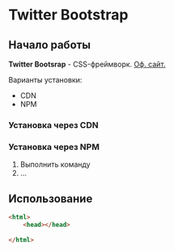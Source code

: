 # Twitter Bootstrap

## Начало работы
**Twitter Bootsrap** - CSS-фреймворк. [Оф. сайт.](https://getbootstrap.com)

Варианты установки:
* CDN
* NPM

### Установка через CDN

### Установка через NPM
1. Выполнить команду
1. ...

## Использование

```html
<html>
    <head></head>
    
</html>

```